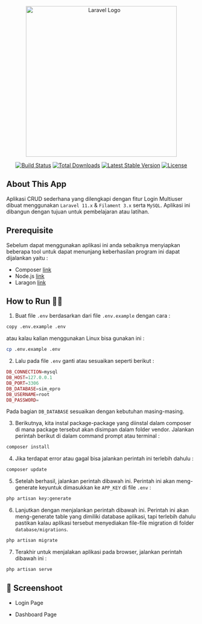 <p align="center"><a href="https://laravel.com" target="_blank"><img src="https://raw.githubusercontent.com/laravel/art/master/logo-lockup/5%20SVG/2%20CMYK/1%20Full%20Color/laravel-logolockup-cmyk-red.svg" width="400" alt="Laravel Logo"></a></p>

<p align="center">
<a href="https://github.com/laravel/framework/actions"><img src="https://github.com/laravel/framework/workflows/tests/badge.svg" alt="Build Status"></a>
<a href="https://packagist.org/packages/laravel/framework"><img src="https://img.shields.io/packagist/dt/laravel/framework" alt="Total Downloads"></a>
<a href="https://packagist.org/packages/laravel/framework"><img src="https://img.shields.io/packagist/v/laravel/framework" alt="Latest Stable Version"></a>
<a href="https://packagist.org/packages/laravel/framework"><img src="https://img.shields.io/packagist/l/laravel/framework" alt="License"></a>
</p>

## About This App

Aplikasi CRUD sederhana yang dilengkapi dengan fitur Login Multiuser dibuat menggunakan `Laravel 11.x` & `Filament 3.x` serta `MySQL`. Aplikasi ini dibangun dengan tujuan untuk pembelajaran atau latihan.

## Prerequisite 

Sebelum dapat menggunakan aplikasi ini anda sebaiknya menyiapkan beberapa tool untuk dapat menunjang keberhasilan program ini dapat dijalankan yaitu :

- Composer [link](https://getcomposer.org/download/)
- Node.js [link](https://nodejs.org/en/download/prebuilt-installer/current)
- Laragon [link](https://laragon.org/download/)

## How to Run 🎉✨

1. Buat file `.env` berdasarkan dari file `.env.example` dengan cara :

```bash
copy .env.example .env
```

atau kalau kalian menggunakan Linux bisa gunakan ini :

```bash
cp .env.example .env
```

2. Lalu pada file `.env` ganti atau sesuaikan seperti berikut :

```php
DB_CONNECTION=mysql
DB_HOST=127.0.0.1
DB_PORT=3306
DB_DATABASE=sim_epro
DB_USERNAME=root
DB_PASSWORD=
```

Pada bagian `DB_DATABASE` sesuaikan dengan kebutuhan masing-masing.

3. Berikutnya, kita instal package-package yang diinstal dalam composer di mana package tersebut akan disimpan dalam folder vendor. Jalankan perintah berikut di dalam command prompt atau terminal :

```bash
composer install
```

4. Jika terdapat error atau gagal bisa jalankan perintah ini terlebih dahulu :

```bash
composer update
```

5. Setelah berhasil, jalankan perintah dibawah ini. Perintah ini akan meng-generate keyuntuk dimasukkan ke `APP_KEY` di file `.env` :

```bash
php artisan key:generate
```

6. Lanjutkan dengan menjalankan perintah dibawah ini. Perintah ini akan meng-generate table yang dimiliki database aplikasi, tapi terlebih dahulu pastikan kalau aplikasi tersebut menyediakan file-file migration di folder `database/migrations`.

```bash
php artisan migrate
```

7. Terakhir untuk menjalakan aplikasi pada browser, jalankan perintah dibawah ini :

```bash
php artisan serve
```

## 📸 Screenshoot

- Login Page


- Dashboard Page